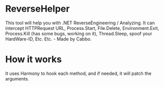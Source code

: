 # ReverseHelper
This tool will help you with .NET ReverseEngineering / Analyzing. It can intercept HTTPRequest URL, Process.Start, File.Delete, Environment.Exit, Process.Kill (has some bugs, working on it), Thread.Sleep, spoof your HardWare-ID, Etc. Etc. - Made by Cabbo.

# How it works

It uses Harmony to hook each method, and if needed, it will patch the arguments.


